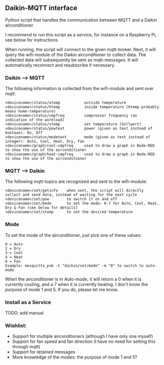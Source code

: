 ## Daikin-MQTT interface
Python script that handles the communication between MQTT and a Daikin airconditioner

I recommend to run this script as a service, for instance on a Raspberry Pi, see below for instructions.

When running, the script will connect to the given mqtt-broker. Next, it will query the wifi-module of the Daikin airconditioner to collect data. The collected data will subsequently be sent as mqtt-messages. It will automatically reconnect and resubscribe if necessary.

### Daikin --> MQTT
The following information is collected from the wifi-module and sent over mqtt:
```
<devicename>/status/otemp           outside temperature
<devicename>/status/htemp           inside temperature (htemp probably means home-temperature)
<devicename>/status/cmpfreq         compressor frequency (an indication of the workload)
<devicename>/status/stemp           set temperature (Sollwert)
<devicename>/status/powtext         power (given as text instead of boolean): On, Off
<devicename>/status/modetext        mode (given as text instead of integer): Auto, Cool, Heat, Dry, Fan
<devicename>/graph/cool-cmpfreq     used to draw a graph in Node-RED to show the use of the airconditioner
<devicename>/graph/heat-cmpfreq     used to draw a graph in Node-RED to show the use of the airconditioner
```

### MQTT --> Daikin
The following mqtt-topics are recognized and sent to the wifi-module:
```
<devicename>/set/getinfo    when sent, the script will directly collect and send data, instead of waiting for the next cycle
<devicename>/set/pow        to switch it on and off
<devicename>/set/mode       to set the mode: 0-7 for Auto, Cool, Heat, Dry & Fan (see below for details)
<devicename>/set/stemp      to set the desired temperature
```

### Mode
To set the mode of the airconditioner, just pick one of these values:
```
0 = Auto
2 = Dry
3 = Cool
4 = Heat
6 = Fan
Example: mosquitto_pub -t "daikin/set/mode" -m "0" to switch to auto-mode
```
When the airconditioner is in Auto-mode, it will return a 0 when it is currently cooling, and a 7 when it is currently heating. I don't know the purpose of mode 1 and 5. If you do, please let me know.

### Install as a Service
TODO: add manual

### Wishlist:
- Support for multiple airconditioners (although I have only one myself) 
- Support for fan speed and fan direction (I have no need for setting this through mqtt)
- Support for retained messages
- More knowledge of the modes: the purpose of mode 1 and 5?

